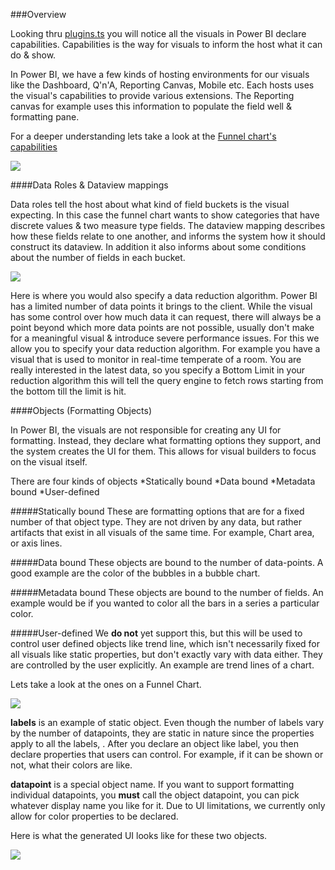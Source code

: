 ###Overview

Looking thru [plugins.ts](https://github.com/Microsoft/PowerBI-visuals/blob/master/src/Clients/Visuals/plugins.ts) you will notice all the visuals in Power BI declare capabilities. Capabilities is the way for visuals to inform the host what it can do & show. 

In Power BI, we have a few kinds of hosting environments for our visuals like the Dashboard, Q'n'A, Reporting Canvas, Mobile etc. Each hosts uses the visual's capabilities to provide various extensions. The Reporting canvas for example uses this information to populate the field well & formatting pane.

For a deeper understanding lets take a look at the [Funnel chart's capabilities](https://github.com/Microsoft/PowerBI-visuals/blob/master/src/Clients/Visuals/capabilities/funnelChart.capabilities.ts)

![](https://raw.githubusercontent.com/Microsoft/PowerBI-visuals/resources/capabilities/funnel_caps_overview.PNG)

####Data Roles & Dataview mappings

Data roles tell the host about what kind of field buckets is the visual expecting. In this case the funnel chart wants to show categories that have discrete values & two measure type fields. The dataview mapping describes how these fields relate to one another, and informs the system how it should construct its dataview. In addition it also informs about some conditions about the number of fields in each bucket.

![](https://raw.githubusercontent.com/Microsoft/PowerBI-visuals/resources/capabilities/funnel_caps_dataroles.PNG)

Here is where you would also specify a data reduction algorithm. Power BI has a limited number of data points it brings to the client. While the visual has some control over how much data it can request, there will always be a point beyond which more data points are not possible, usually don't make for a meaningful visual & introduce severe performance issues. For this we allow you to specify your data reduction algorithm. For example you have a visual that is used to monitor in real-time temperate of a room. You are really interested in the latest data, so you specify a Bottom Limit in your reduction algorithm this will tell the query engine to fetch rows starting from the bottom till the limit is hit.

####Objects (Formatting Objects)

In Power BI, the visuals are not responsible for creating any UI for formatting. Instead, they declare what formatting options they support, and the system creates the UI for them. This allows for visual builders to focus on the visual itself.

There are four kinds of objects
*Statically bound
*Data bound
*Metadata bound
*User-defined

#####Statically bound
These are formatting options that are for a fixed number of that object type. They are not driven by any data, but rather artifacts that exist in all visuals of the same time. For example, Chart area, or axis lines. 

#####Data bound
These objects are bound to the number of data-points. A good example are the color of the bubbles in a bubble chart.

#####Metadata bound
These objects are bound to the number of fields. An example would be if you wanted to color all the bars in a series a particular color. 

#####User-defined
We **do not** yet support this, but this will be used to control user defined objects like trend line, which isn't necessarily fixed for all visuals like static properties, but don't exactly vary with data either. They are controlled by the user explicitly. An example are trend lines of a chart.  

Lets take a look at the ones on a Funnel Chart.

![](https://raw.githubusercontent.com/Microsoft/PowerBI-visuals/resources/capabilities/funnel_caps_objects.PNG)

**labels** is an example of static object. Even though the number of labels vary by the number of datapoints, they are static in nature since the properties apply to all the labels, . After you declare an object like label, you then declare properties that users can control. For example, if it can be shown or not, what their colors are like. 

**datapoint** is a special object name. If you want to support formatting individual datapoints, you **must** call the object datapoint, you can pick whatever display name you like for it. Due to UI limitations, we currently only allow for color properties to be declared.

Here is what the generated UI looks like for these two objects.

![](https://raw.githubusercontent.com/Microsoft/PowerBI-visuals/resources/capabilities/funnel_caps_objects_ui.PNG)